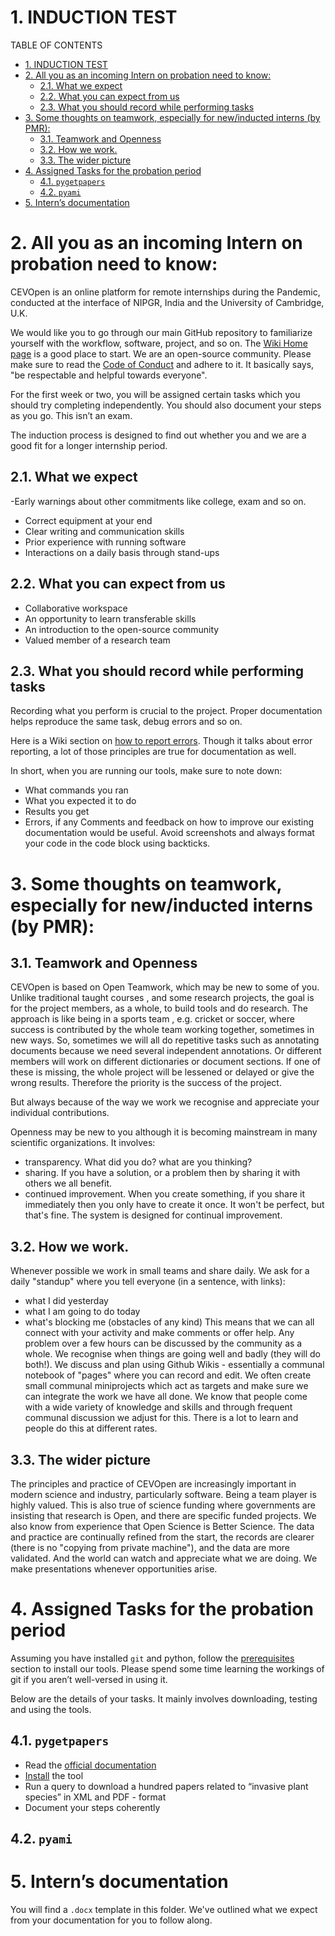 # 1. INDUCTION TEST
TABLE OF CONTENTS
- [1. INDUCTION TEST](#1-induction-test)
- [2. All you as an incoming Intern on probation need to know:](#2-all-you-as-an-incoming-intern-on-probation-need-to-know)
  - [2.1. What we expect](#21-what-we-expect)
  - [2.2. What you can expect from us](#22-what-you-can-expect-from-us)
  - [2.3. What you should record while performing tasks](#23-what-you-should-record-while-performing-tasks)
- [3. Some thoughts on teamwork, especially for new/inducted interns (by PMR):](#3-some-thoughts-on-teamwork-especially-for-newinducted-interns-by-pmr)
  - [3.1. Teamwork and Openness](#31-teamwork-and-openness)
  - [3.2. How we work.](#32-how-we-work)
  - [3.3. The wider picture](#33-the-wider-picture)
- [4. Assigned Tasks for the probation period](#4-assigned-tasks-for-the-probation-period)
  - [4.1. `pygetpapers`](#41-pygetpapers)
  - [4.2. `pyami`](#42-pyami)
- [5. Intern’s documentation](#5-interns-documentation)

# 2. All you as an incoming Intern on probation need to know: 
CEVOpen is an online platform for remote internships during the Pandemic, conducted at the interface of NIPGR, India and the University of Cambridge, U.K. 

We would like you to go through our main GitHub repository to familiarize yourself with the workflow, software, project, and so on. The [Wiki Home page](https://github.com/petermr/CEVOpen/wiki) is a good place to start. We are an open-source community. Please make sure to read the [Code of Conduct](https://www.contributor-covenant.org/version/2/0/code_of_conduct/) and adhere to it. It basically says, "be respectable and helpful towards everyone".

For the first week or two, you will be assigned certain tasks which you should try completing independently. You should also document your steps as you go. This isn’t an exam.

The induction process is designed to find out whether you and we are a good fit for a longer internship period. 


## 2.1. What we expect
-Early warnings about other commitments like college, exam and so on. 
- Correct equipment at your end
- Clear writing and communication skills
- Prior experience with running software
- Interactions on a daily basis through stand-ups
## 2.2. What you can expect from us
- Collaborative workspace
- An opportunity to learn transferable skills
- An introduction to the open-source community
- Valued member of a research team 


## 2.3. What you should record while performing tasks
Recording what you perform is crucial to the project. Proper documentation helps reproduce the same task, debug errors and so on.
 
Here is a Wiki section on [how to report errors](https://github.com/petermr/CEVOpen/wiki#23-reporting-errors). Though it talks about error reporting, a lot of those principles are true for documentation as well. 

In short, when you are running our tools, make sure to note down:
- What commands you ran
- What you expected it to do 
- Results you get
- Errors, if any
Comments and feedback on how to improve our existing documentation would be useful. Avoid screenshots and always format your code in the code block using backticks.

# 3. Some thoughts on teamwork, especially for new/inducted interns (by PMR):
## 3.1. Teamwork and Openness
CEVOpen is based on Open Teamwork, which may be new to some of you. Unlike traditional taught courses , and some research projects, the goal is for the project members, as a whole, to build tools and do research. The approach is like being in a sports team , e.g. cricket or soccer, where success is contributed by the whole team working together, sometimes in new ways. So, sometimes we will all do repetitive tasks such as annotating documents because we need several independent annotations. Or different members will work on different dictionaries or document sections. If one of these is missing, the whole project will be lessened or delayed or give the wrong results. Therefore the priority is the success of the project.

But always because of the way we work we recognise and appreciate your individual contributions.

Openness may be new to you although it is becoming mainstream in many scientific organizations. It involves:
- transparency. What did you do? what are you thinking?
- sharing. If you have a solution, or a problem then by sharing it with others we all benefit.
- continued improvement. When you create something, if you share it immediately then you only have to create it once. It won't be perfect, but that's fine. The system is designed for continual improvement.
## 3.2. How we work.
Whenever possible we work in small teams and share daily. We ask for a daily "standup" where  you tell everyone (in a sentence, with links):
- what I did yesterday
- what I am going to do today
- what's blocking me (obstacles of any kind)
This means that we can all connect with your activity and make comments or offer help. Any problem over a few hours can be discussed by the community as a whole. We recognise when things are going well and badly (they will do both!).
We discuss and plan using Github Wikis - essentially a communal notebook of  "pages" where you can record and edit.
We often create small communal miniprojects which act as targets and make sure we can integrate the work we have all done.
We know that people come with a wide variety of knowledge and skills and through frequent communal discussion we adjust for this. There is a lot to learn and people do this at different rates.
## 3.3. The wider picture
The principles and practice of CEVOpen are increasingly important in modern science and industry, particularly software. Being a team player is highly valued. This is also true of science funding where governments are insisting that research is Open, and there are specific funded projects.
We also know from experience that Open Science is Better Science. The data and practice are continually refined from the start, the records are clearer (there is no "copying from private machine"), and the data are more validated.
And the world can watch and appreciate what we are doing. We make presentations whenever opportunities arise.

# 4. Assigned Tasks for the probation period
Assuming you have installed `git` and python, follow the [prerequisites](https://github.com/petermr/CEVOpen/wiki#3-prerequisites) section to install our tools. Please spend some time learning the workings of git if you aren’t well-versed in using it. 

Below are the details of your tasks. It mainly involves downloading, testing and using the tools. 
## 4.1. `pygetpapers` 
- Read the [official documentation](https://github.com/petermr/pygetpapers)
- [Install](https://github.com/petermr/pygetpapers#6-installation) the tool
- Run a query to download a hundred papers related to “invasive plant species” in XML and PDF - format
- Document your steps coherently

## 4.2. `pyami`

# 5. Intern’s documentation
You will find a `.docx` template in this folder. We've outlined what we expect from your documentation for you to follow along. 
